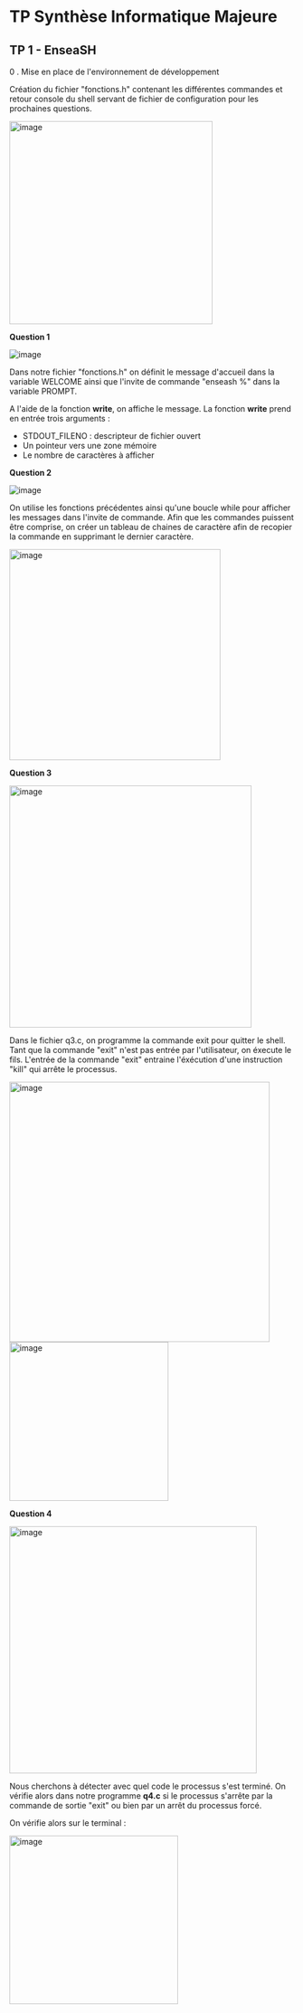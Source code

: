 # TP Synthèse Informatique Majeure
## TP 1 - EnseaSH

0 . Mise en place de l'environnement de développement 

Création du fichier "fonctions.h" contenant les différentes commandes et retour console du shell servant de fichier
de configuration pour les prochaines questions.

<img width="359" alt="image" src="https://github.com/Im4dENSEA/TPSyntheseInfo/assets/146735291/b8153274-d756-42c8-8e43-e0a5fe815619">


**Question 1** 


![image](https://github.com/Im4dENSEA/TPSyntheseInfo/assets/146735291/131f62d7-4b0b-42c5-a1d7-1b3efa76d208)

Dans notre fichier "fonctions.h" on définit le message d'accueil dans la variable WELCOME ainsi
que l'invite de commande "enseash %" dans la variable PROMPT.

 A l'aide de la fonction __write__, on affiche le message.
 La fonction __write__ prend en entrée trois arguments :
 - STDOUT_FILENO : descripteur de fichier ouvert
 - Un pointeur vers une zone mémoire
 - Le nombre de caractères à afficher


**Question 2**


![image](https://github.com/Im4dENSEA/TPSyntheseInfo/assets/146735291/122cf2ea-32aa-40f9-88db-bfdeaf8b6eec)

On utilise les fonctions précédentes ainsi qu'une boucle while pour afficher les messages dans l'invite de commande.
Afin que les commandes puissent être comprise, on créer un tableau de chaines de caractère afin de recopier la commande en supprimant 
le dernier caractère.


<img width="373" alt="image" src="https://github.com/Im4dENSEA/TPSyntheseInfo/assets/146735291/4bef2b74-99f2-4020-a566-2c9df1de987f">

**Question 3**


<img width="428" alt="image" src="https://github.com/Im4dENSEA/TPSyntheseInfo/assets/146735291/1cd4a0ea-9ad3-47b0-826e-73de2a932c8e">

Dans le fichier q3.c, on programme la commande exit pour quitter le shell.
Tant que la commande "exit" n'est pas entrée par l'utilisateur, on éxecute le fils. L'entrée de la commande "exit" entraine l'éxécution d'une instruction "kill" qui arrête le processus.


<img width="460" alt="image" src="https://github.com/Im4dENSEA/TPSyntheseInfo/assets/146735291/84bad72e-9800-4435-b005-b8cf4da72986">



<img width="281" alt="image" src="https://github.com/Im4dENSEA/TPSyntheseInfo/assets/146735291/5b6de963-c3bf-4770-b600-8b9d58acff89">

**Question 4**


<img width="437" alt="image" src="https://github.com/Im4dENSEA/TPSyntheseInfo/assets/146735291/7322ba66-d5b4-4051-bdb0-f36063385b8c">

Nous cherchons à détecter avec quel code le processus s'est terminé. On vérifie alors dans notre programme **q4.c** si le processus s'arrête par la commande de sortie "exit" ou bien par un arrêt du processus forcé.

On vérifie alors sur le terminal : 


<img width="298" alt="image" src="https://github.com/Im4dENSEA/TPSyntheseInfo/assets/146735291/5649c41c-ed3c-4687-9422-27a843a97b71">

